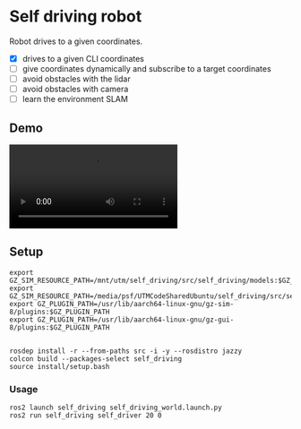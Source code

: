 # Self driving robot

Robot drives to a given coordinates.

- [x] drives to a given CLI coordinates
- [ ] give coordinates dynamically and subscribe to a target coordinates
- [ ] avoid obstacles with the lidar
- [ ] avoid obstacles with camera
- [ ] learn the environment SLAM

## Demo

<video src="https://github.com/user-attachments/assets/d1b54748-d619-46ef-8307-8a0b87f63884"></video>

## Setup

```shell
export GZ_SIM_RESOURCE_PATH=/mnt/utm/self_driving/src/self_driving/models:$GZ_SIM_RESOURCE_PATH
export GZ_SIM_RESOURCE_PATH=/media/psf/UTMCodeSharedUbuntu/self_driving/src/self_driving/models:$GZ_SIM_RESOURCE_PATH
export GZ_PLUGIN_PATH=/usr/lib/aarch64-linux-gnu/gz-sim-8/plugins:$GZ_PLUGIN_PATH
export GZ_PLUGIN_PATH=/usr/lib/aarch64-linux-gnu/gz-gui-8/plugins:$GZ_PLUGIN_PATH


rosdep install -r --from-paths src -i -y --rosdistro jazzy
colcon build --packages-select self_driving
source install/setup.bash
```

### Usage

```shell
ros2 launch self_driving self_driving_world.launch.py
ros2 run self_driving self_driver 20 0
```